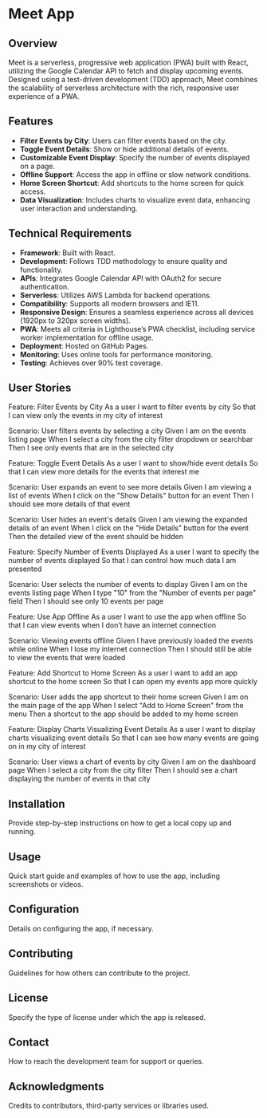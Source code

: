 # Meet App

## Overview
Meet is a serverless, progressive web application (PWA) built with React, utilizing the Google Calendar API to fetch and display upcoming events. Designed using a test-driven development (TDD) approach, Meet combines the scalability of serverless architecture with the rich, responsive user experience of a PWA.

## Features
- **Filter Events by City**: Users can filter events based on the city.
- **Toggle Event Details**: Show or hide additional details of events.
- **Customizable Event Display**: Specify the number of events displayed on a page.
- **Offline Support**: Access the app in offline or slow network conditions.
- **Home Screen Shortcut**: Add shortcuts to the home screen for quick access.
- **Data Visualization**: Includes charts to visualize event data, enhancing user interaction and understanding.

## Technical Requirements
- **Framework**: Built with React.
- **Development**: Follows TDD methodology to ensure quality and functionality.
- **APIs**: Integrates Google Calendar API with OAuth2 for secure authentication.
- **Serverless**: Utilizes AWS Lambda for backend operations.
- **Compatibility**: Supports all modern browsers and IE11.
- **Responsive Design**: Ensures a seamless experience across all devices (1920px to 320px screen widths).
- **PWA**: Meets all criteria in Lighthouse’s PWA checklist, including service worker implementation for offline usage.
- **Deployment**: Hosted on GitHub Pages.
- **Monitoring**: Uses online tools for performance monitoring.
- **Testing**: Achieves over 90% test coverage.

## User Stories
Feature: Filter Events by City
  As a user
  I want to filter events by city
  So that I can view only the events in my city of interest

  Scenario: User filters events by selecting a city
    Given I am on the events listing page
    When I select a city from the city filter dropdown or searchbar
    Then I see only events that are in the selected city

Feature: Toggle Event Details
  As a user
  I want to show/hide event details
  So that I can view more details for the events that interest me

  Scenario: User expands an event to see more details
    Given I am viewing a list of events
    When I click on the "Show Details" button for an event
    Then I should see more details of that event

  Scenario: User hides an event's details
    Given I am viewing the expanded details of an event
    When I click on the "Hide Details" button for the event
    Then the detailed view of the event should be hidden

Feature: Specify Number of Events Displayed
  As a user
  I want to specify the number of events displayed
  So that I can control how much data I am presented

  Scenario: User selects the number of events to display
    Given I am on the events listing page
    When I type "10" from the "Number of events per page" field
    Then I should see only 10 events per page

Feature: Use App Offline
  As a user
  I want to use the app when offline
  So that I can view events when I don’t have an internet connection

  Scenario: Viewing events offline
    Given I have previously loaded the events while online
    When I lose my internet connection
    Then I should still be able to view the events that were loaded

Feature: Add Shortcut to Home Screen
  As a user
  I want to add an app shortcut to the home screen
  So that I can open my events app more quickly

  Scenario: User adds the app shortcut to their home screen
    Given I am on the main page of the app
    When I select "Add to Home Screen" from the menu
    Then a shortcut to the app should be added to my home screen

Feature: Display Charts Visualizing Event Details
  As a user
  I want to display charts visualizing event details
  So that I can see how many events are going on in my city of interest

  Scenario: User views a chart of events by city
    Given I am on the dashboard page
    When I select a city from the city filter
    Then I should see a chart displaying the number of events in that city



## Installation
Provide step-by-step instructions on how to get a local copy up and running.

## Usage
Quick start guide and examples of how to use the app, including screenshots or videos.

## Configuration
Details on configuring the app, if necessary.

## Contributing
Guidelines for how others can contribute to the project.

## License
Specify the type of license under which the app is released.

## Contact
How to reach the development team for support or queries.

## Acknowledgments
Credits to contributors, third-party services or libraries used.
